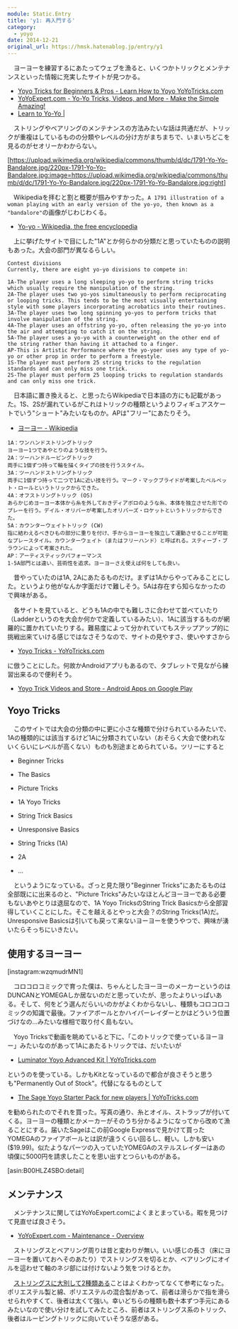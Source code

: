 ```yaml
---
module: Static.Entry
title: 'y1: 再入門する'
category:
  - yoyo
date: 2014-12-21
original_url: https://hmsk.hatenablog.jp/entry/y1
---
```


　ヨーヨーを練習するにあたってウェブを漁ると、いくつかトリックとメンテナンスといった情報に充実したサイトが見つかる。

- [Yoyo Tricks for Beginners & Pros - Learn How to Yoyo YoYoTricks.com](http://yoyotricks.com/)
- [YoYoExpert.com - Yo-Yo Tricks, Videos, and More - Make the Simple Amazing!](http://yoyoexpert.com/)
- [Learn to Yo-Yo |](http://www.yoyoskills.com/?cat=1)

　ストリングやベアリングのメンテナンスの方法みたいな話は共通だが、トリックが重複はしているものの分類やレベルの分け方がまちまちで、いまいちどこを見るのがセオリーかわからない。

<!-- more -->

[https://upload.wikimedia.org/wikipedia/commons/thumb/d/dc/1791-Yo-Yo-Bandalore.jpg/220px-1791-Yo-Yo-Bandalore.jpg:image=https://upload.wikimedia.org/wikipedia/commons/thumb/d/dc/1791-Yo-Yo-Bandalore.jpg/220px-1791-Yo-Yo-Bandalore.jpg:right]

　Wikipediaを拝むと割と概要が掴みやすかった。`A 1791 illustration of a woman playing with an early version of the yo-yo, then known as a "bandalore"`の画像がじわじわくる。

- [Yo-yo - Wikipedia, the free encyclopedia](https://en.wikipedia.org/wiki/Yo-yo)

　上に挙げたサイトで目にした"1A"とか何らかの分類だと思っていたものの説明もあった。大会の部門が異なるらしい。

```
Contest divisions
Currently, there are eight yo-yo divisions to compete in:

1A-The player uses a long sleeping yo-yo to perform string tricks which usually require the manipulation of the string.
2A-The player uses two yo-yos simultaneously to perform reciprocating or looping tricks. This tends to be the most visually entertaining style with some players incorporating acrobatics into their routines.
3A-The player uses two long spinning yo-yos to perform tricks that involve manipulation of the string.
4A-The player uses an offstring yo-yo, often releasing the yo-yo into the air and attempting to catch it on the string.
5A-The player uses a yo-yo with a counterweight on the other end of the string rather than having it attached to a finger.
AP-This is Artistic Performance where the yo-yoer uses any type of yo-yo or other prop in order to perform a freestyle.
1S-The player must perform 25 string tricks to the regulation standards and can only miss one trick.
2S-The player must perform 25 looping tricks to regulation standards and can only miss one trick.
```


　日本語に置き換えると、と思ったらWikipediaで日本語の方にも記載があった。1S、2Sが漏れているがこれはトリックの種類というよりフィギュアスケートでいう"ショート"みたいなものか。APは"フリー"にあたりそう。

- [ヨーヨー - Wikipedia](https://ja.wikipedia.org/wiki/%E3%83%A8%E3%83%BC%E3%83%A8%E3%83%BC)

```
1A：ワンハンドストリングトリック
ヨーヨー1つであやとりのような技を行う。
2A：ツーハンドルーピングトリック
両手に1個ずつ持って輪を描くタイプの技を行うスタイル。
3A：ツーハンドストリングトリック
両手に1個ずつ持って二つで1Aに近い技を行う。マーク・マックブライドが考案したベルベット・ロールというトリックからできた。
4A：オフストリングトリック (OS)
あらかじめヨーヨー本体から糸を外しておきディアボロのような糸、本体を独立させた形でのプレーを行う。デイル・オリバーが考案したオリバーズ・ロケットというトリックからできた。
5A：カウンターウェイトトリック (CW)
指に結わえるべきひもの部分に重りを付け、手からヨーヨーを独立して運動させることが可能なプレースタイル。カウンターウェイト（またはフリーハンド）と呼ばれる。スティーブ・ブラウンによって考案された。
AP：アーティスティックパフォーマンス
1-5A部門とは違い、芸術性を追求。ヨーヨーさえ使えば何をしても良い。
```

　昔やっていたのは1A, 2Aにあたるものだけ。まずは1Aからやってみることにした。というより他がなんか字面だけで難しそう。5Aは存在すら知らなかったので興味がある。

　各サイトを見ていると、どうも1Aの中でも難しさに合わせて並べていたり（Ladderというのを大会か何かで定義しているみたい）、1Aに該当するものが網羅的に置かれていたりする。難易度によって分かれていてもステップアップ的に挑戦出来ていける感じではなさそうなので、サイトの見やすさ、使いやすさから

- [Yoyo Tricks - YoYoTricks.com](http://yoyotricks.com/yoyo-tricks/)

に倣うことにした。何故かAndroidアプリもあるので、タブレットで見ながら練習出来るので便利そう。

- [Yoyo Trick Videos and Store - Android Apps on Google Play](https://play.google.com/store/apps/details?id=com.archaicsoftware.yotricks)

## Yoyo Tricks

　このサイトでは大会の分類の中に更に小さな種類で分けられているみたいで、1Aの種類的には該当するけど1Aに分類されていない（おそらく大会で使われないくらいにレベルが高くない）ものも別途まとめられている。ツリーにすると

- Beginner Tricks
 - The Basics
 - Picture Tricks

- 1A Yoyo Tricks
 - String Trick Basics
 - Unresponsive Basics
 - String Tricks (1A)

- 2A
 - ...

　というようになっている。ざっと見た限り"Beginner Tricks"にあたるものは全部既にに出来るのと、"Picture Tricks"みたいなほとんどヨーヨーである必要もないあやとりは退屈なので、1A Yoyo TricksのString Trick Basicsから全部習得していくことにした。そこを越えるとやっと大会？のString Tricks(1A)だ。Unresponsive Basicsは引いても戻って来ないヨーヨーを使うやつで、興味が湧いたらそっちにいきたい。

## 使用するヨーヨー

[instagram:wzqmudrMN1]

　コロコロコミックで育った僕は、ちゃんとしたヨーヨーのメーカーというのはDUNCANとYOMEGAしか居ないのだと思っていたが、思ったよりいっぱいある。そして、何をどう選んだらいいのかがよくわからないし、種類もコロコロコミックの知識で最後。ファイアボールとかハイパーレイダーとかはどういう位置づけなの...みたいな様相で取り付く島もない。

　Yoyo Tricksで動画を眺めていると下に、「このトリックで使っているヨーヨー」みたいなのがあって1Aにあたるトリックでは、だいたいが

- [Luminator Yoyo Advanced Kit | YoYoTricks.com](http://yoyotricks.com/yoyo-store/zzzhidden/luminator-yoyo-advanced-kit/)

というのを使っている。しかもKitとなっているので都合が良さそうと思うも"Permanently Out of Stock"。代替になるものとして

- [The Sage Yoyo Starter Pack for new players | YoYoTricks.com](http://yoyotricks.com/yoyo-store/yotricks/the-sage-yoyo-starter-pack/)

を勧められたのでそれを買った。写真の通り、糸とオイル、ストラップが付いてくる。ヨーヨーの種類とかメーカーがそのうち分かるようになってから改めて漁ることにする。届いたSageはこの前Google Expressで見かけて買ったYOMEGAのファイアボールとは訳が違うくらい回るし、軽い。しかも安い($19.99)。似たようなパーツの入っていたYOMEGAのステルスレイダーはあの頃僕に5000円を請求したことを思い出すとつらいものがある。

[asin:B00HLZ4SBO:detail]

## メンテナンス

　メンテナンスに関してはYoYoExpert.comによくまとまっている。暇を見つけて見直せば良さそう。

- [YoYoExpert.com - Maintenance - Overview](http://yoyoexpert.com/learn/400-maintenance-overview.html)

　ストリングスとベアリング周りは昔と変わりが無い。いい感じの長さ（床にヨーヨーを置いておへそのあたり）でストリングスを切るとか、ベアリングにオイルを這わせて軸のネジ部には付けないよう気をつけるとか。

　[ストリングスに大別して2種類ある](http://yoyoexpert.com/learn/412-maintenance-yo-yo-string.html)ことはよくわかってなくて参考になった。ポリエステル製と綿、ポリエステルの混合製があって、前者は滑らかで指を滑らせられやすくて、後者は太くて強い。幸いどちらの種類も数十本ずつ手元にあるみたいなので使い分けを試してみたところ、前者はストリングス系のトリック、後者はルーピングトリックに向いていそうな感がある。
